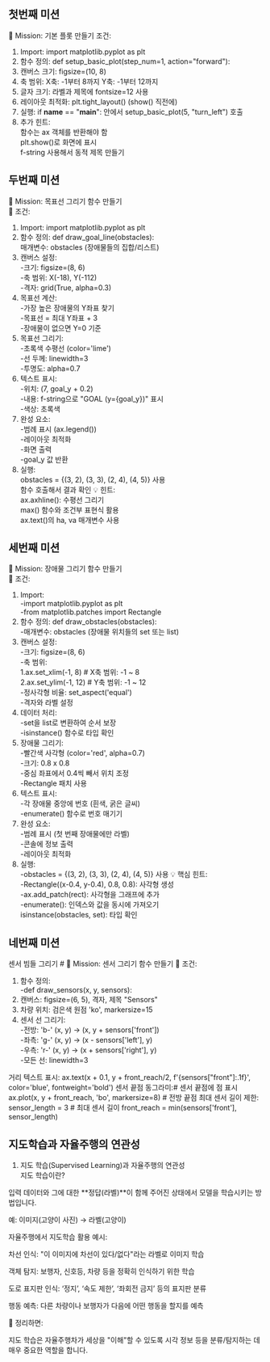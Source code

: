 ## 첫번째 미션
🎯 Mission: 기본 플롯 만들기
조건:
1. Import: import matplotlib.pyplot as plt
2. 함수 정의: def setup_basic_plot(step_num=1, action="forward"):
3. 캔버스 크기: figsize=(10, 8)
4. 축 범위:
  X축: -1부터 8까지
  Y축: -1부터 12까지
5. 글자 크기: 라벨과 제목에 fontsize=12 사용
6. 레이아웃 최적화: plt.tight_layout() (show() 직전에)
7. 실행: if __name__ == "__main__": 안에서 setup_basic_plot(5, "turn_left") 호출
8. 추가 힌트:
  <br>함수는 ax 객체를 반환해야 함
  <br>plt.show()로 화면에 표시
  <br>f-string 사용해서 동적 제목 만들기

## 두번째 미션
📝 Mission: 목표선 그리기 함수 만들기
<br>🎯 조건:
1. Import: import matplotlib.pyplot as plt
2. 함수 정의: def draw_goal_line(obstacles):
    <br>매개변수: obstacles (장애물들의 집합/리스트)
3. 캔버스 설정:
   <br>-크기: figsize=(8, 6)
   <br>-축 범위: X(-18), Y(-112)
   <br>-격자: grid(True, alpha=0.3)
4. 목표선 계산:
  <br>-가장 높은 장애물의 Y좌표 찾기
  <br>-목표선 = 최대 Y좌표 + 3
  <br>-장애물이 없으면 Y=0 기준
5. 목표선 그리기:
  <br>-초록색 수평선 (color='lime')
  <br>-선 두께: linewidth=3
  <br>-투명도: alpha=0.7
6. 텍스트 표시:
  <br>-위치: (7, goal_y + 0.2)
  <br>-내용: f-string으로 "GOAL (y={goal_y})" 표시
  <br>-색상: 초록색
7. 완성 요소:
  <br>-범례 표시 (ax.legend())
  <br>-레이아웃 최적화
  <br>-화면 출력
  <br>-goal_y 값 반환
8. 실행:
  <br>obstacles = {(3, 2), (3, 3), (2, 4), (4, 5)} 사용
  <br>함수 호출해서 결과 확인
💡 힌트:
<br>ax.axhline(): 수평선 그리기
<br>max() 함수와 조건부 표현식 활용
<br>ax.text()의 ha, va 매개변수 사용

## 세번째 미션
📝 Mission: 장애물 그리기 함수 만들기
<br>🎯 조건:
1. Import:
  <br>-import matplotlib.pyplot as plt
  <br>-from matplotlib.patches import Rectangle
2. 함수 정의: def draw_obstacles(obstacles):
  <br> -매개변수: obstacles (장애물 위치들의 set 또는 list)
3. 캔버스 설정:
  <br>-크기: figsize=(8, 6)
  <br>-축 범위:
      <br>  1.ax.set_xlim(-1, 8)   # X축 범위: -1 ~ 8
      <br>  2.ax.set_ylim(-1, 12)  # Y축 범위: -1 ~ 12
  <br>-정사각형 비율: set_aspect('equal')
  <br>-격자와 라벨 설정
4. 데이터 처리:
  <br>-set을 list로 변환하여 순서 보장
  <br>-isinstance() 함수로 타입 확인
5. 장애물 그리기:
  <br>-빨간색 사각형 (color='red', alpha=0.7)
  <br>-크기: 0.8 x 0.8
  <br>-중심 좌표에서 0.4씩 빼서 위치 조정
  <br>-Rectangle 패치 사용
6. 텍스트 표시:
  <br>-각 장애물 중앙에 번호 (흰색, 굵은 글씨)
  <br>-enumerate() 함수로 번호 매기기
7. 완성 요소:
  <br>-범례 표시 (첫 번째 장애물에만 라벨)
  <br>-콘솔에 정보 출력
  <br>-레이아웃 최적화
8. 실행:
  <br>-obstacles = {(3, 2), (3, 3), (2, 4), (4, 5)} 사용
💡 핵심 힌트:
  <br>-Rectangle((x-0.4, y-0.4), 0.8, 0.8): 사각형 생성
  <br>-ax.add_patch(rect): 사각형을 그래프에 추가
  <br>-enumerate(): 인덱스와 값을 동시에 가져오기
<br>isinstance(obstacles, set): 타입 확인

## 네번째 미션
센서 빔들 그리기 # 📝 Mission: 센서 그리기 함수 만들기
🎯 조건:
1. 함수 정의:
  <br>-def draw_sensors(x, y, sensors):
2. 캔버스: figsize=(6, 5), 격자, 제목 "Sensors"
3. 차량 위치: 검은색 원점 'ko', markersize=15
4. 센서 선 그리기:
  <br>-전방: 'b-' (x, y) → (x, y + sensors['front'])
  <br>-좌측: 'g-' (x, y) → (x - sensors['left'], y)
  <br>-우측: 'r-' (x, y) → (x + sensors['right'], y)
  <br>-모든 선: linewidth=3

거리 텍스트 표시:
ax.text(x + 0.1, y + front_reach/2, f'{sensors["front"]:.1f}', color='blue', fontweight='bold')
센서 끝점 동그라미:# 센서 끝점에 점 표시
ax.plot(x, y + front_reach, 'bo', markersize=8) # 전방 끝점
최대 센서 길이 제한:
sensor_length = 3 # 최대 센서 길이 front_reach = min(sensors['front'], sensor_length)


## 지도학습과 자율주행의 연관성
 1. 지도 학습(Supervised Learning)과 자율주행의 연관성
  <br>지도 학습이란?

입력 데이터와 그에 대한 **정답(라벨)**이 함께 주어진 상태에서 모델을 학습시키는 방법입니다.

예: 이미지(고양이 사진) → 라벨(고양이)

자율주행에서 지도학습 활용 예시:

차선 인식: "이 이미지에 차선이 있다/없다"라는 라벨로 이미지 학습

객체 탐지: 보행자, 신호등, 차량 등을 정확히 인식하기 위한 학습

도로 표지판 인식: ‘정지’, ‘속도 제한’, ‘좌회전 금지’ 등의 표지판 분류

행동 예측: 다른 차량이나 보행자가 다음에 어떤 행동을 할지를 예측

📌 정리하면:

지도 학습은 자율주행차가 세상을 "이해"할 수 있도록 시각 정보 등을 분류/탐지하는 데 매우 중요한 역할을 합니다.
